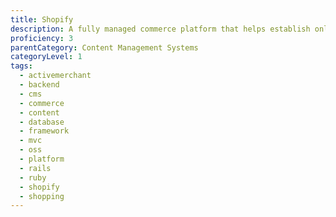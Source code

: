 ```yaml
---
title: Shopify
description: A fully managed commerce platform that helps establish online businesses and provides retail point-of-sale systems for both online and offline companies.
proficiency: 3
parentCategory: Content Management Systems
categoryLevel: 1
tags:
  - activemerchant
  - backend
  - cms
  - commerce
  - content
  - database
  - framework
  - mvc
  - oss
  - platform
  - rails
  - ruby
  - shopify
  - shopping
---
```

